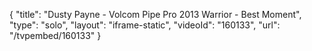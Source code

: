 {
    "title": "Dusty Payne - Volcom Pipe Pro 2013 Warrior - Best Moment",
    "type": "solo",
    "layout": "iframe-static",
    "videoId": "160133",
    "url": "\/tvpembed\/160133"
}